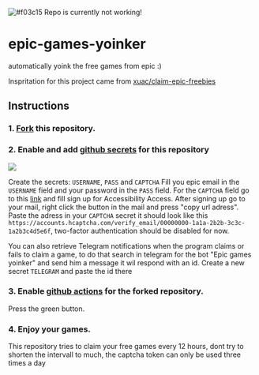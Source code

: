 ![#f03c15](https://via.placeholder.com/15/f03c15/000000?text=+) Repo is currently not working!

# epic-games-yoinker
automatically yoink the free games from epic :)

Inspritation for this project came from [xuac/claim-epic-freebies](https://github.com/xuac/claim-epic-freebies)

## Instructions

### 1. [Fork](https://github.com/rodeknopje/epic-games-yoinker/fork) this repository.

### 2. Enable and add [github secrets](../../settings/secrets) for this repository

   
   <p align="ceneter"><img src="https://i.imgur.com/jg6Awxc.png"></p>
   
   Create the secrets: `USERNAME`, `PASS` and `CAPTCHA`
   Fill you epic email in the `USERNAME` field and your password in the `PASS` field.
   For the `CAPTCHA` field go to this [link](https://dashboard.hcaptcha.com/signup?type=accessibility) and fill sign up for Accessibility Access. After signing up go to your mail,    right click the button in the mail and press "copy url adress". Paste the adress in your `CAPTCHA` secret it should look like this `https://accounts.hcaptcha.com/verify_email/00000000-1a1a-2b2b-3c3c-1a2b3c4d5e6f`, two-factor authentication should be disabled for now.
   
   You can also retrieve Telegram notifications when the program claims or fails to claim a game, to do that search in telegram for the bot "Epic games yoinker" and send him a message it wil respond with an id. Create a new secret `TELEGRAM` and paste the id there
   
   
   


### 3. Enable [github actions](../../actions) for the forked repository.
   Press the green button.
   
### 4. Enjoy your games.
   This repository tries to claim your free games every 12 hours, dont try to shorten the intervall to much, the captcha token can only be used three times a day

